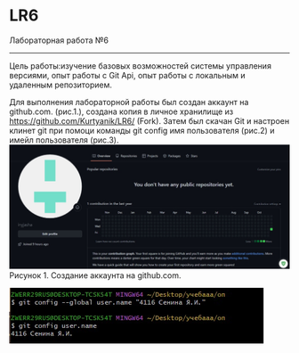 # LR6
Лабораторная работа №6
____

Цель работы:изучение базовых возможностей системы управления версиями, опыт работы с Git Api, опыт работы с локальным и
удаленным репозиторием. 

Для выполнения лабораторной работы был создан аккаунт на github.com. (рис.1.), создана копия в личное хранилище из https://github.com/Kurtyanik/LR6/ (Fork).  Затем был скачан Git и настроен клинет git при помоци команды git config имя пользователя (рис.2) и имейл пользователя (рис.3).
![Alt-Рисунок 1. Создание аккаунта](https://github.com/inyjasha/LR6/blob/branchotchet/otchet/1.jpg "1")
                                                    Рисунок 1. Создание аккаунта на github.com.

![Alt-Рисунок 2. Настройка имени](https://github.com/inyjasha/LR6/blob/branchotchet/otchet/2.jpg "2")
